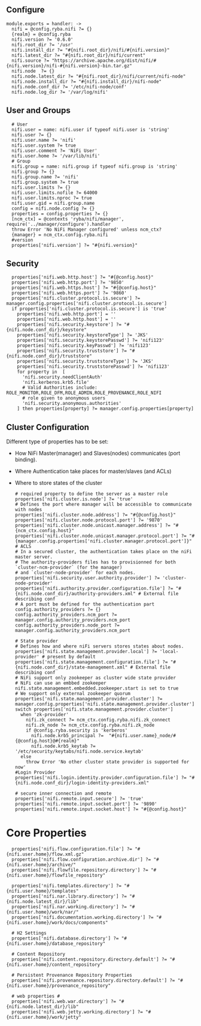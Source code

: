 
## Configure

    module.exports = handler: ->
      nifi = @config.ryba.nifi ?= {}
      {realm} = @config.ryba
      nifi.version ?= '0.6.0'
      nifi.root_dir ?= '/usr'
      nifi.install_dir ?= "#{nifi.root_dir}/nifi/#{nifi.version}"
      nifi.latest_dir ?= "#{nifi.root_dir}/nifi/current"
      nifi.source ?= "https://archive.apache.org/dist/nifi/#{nifi.version}/nifi-#{nifi.version}-bin.tar.gz"
      nifi.node  ?= {}
      nifi.node.latest_dir ?= "#{nifi.root_dir}/nifi/current/nifi-node"
      nifi.node.install_dir ?= "#{nifi.install_dir}/nifi-node"
      nifi.node.conf_dir ?= '/etc/nifi-node/conf'
      nifi.node.log_dir ?= '/var/log/nifi'

## User and Groups

      # User
      nifi.user = name: nifi.user if typeof nifi.user is 'string'
      nifi.user ?= {}
      nifi.user.name ?= 'nifi'
      nifi.user.system ?= true
      nifi.user.comment ?= 'NiFi User'
      nifi.user.home ?= '/var/lib/nifi'
      # Group
      nifi.group = name: nifi.group if typeof nifi.group is 'string'
      nifi.group ?= {}
      nifi.group.name ?= 'nifi'
      nifi.group.system ?= true
      nifi.user.limits ?= {}
      nifi.user.limits.nofile ?= 64000
      nifi.user.limits.nproc ?= true
      nifi.user.gid = nifi.group.name 
      config = nifi.node.config ?= {}
      properties = config.properties ?= {}
      [ncm_ctx] = @contexts 'ryba/nifi/manager', require('../manager/configure').handler
      throw Error 'No NiFi Manager configured' unless ncm_ctx?
      {manager} = ncm_ctx.config.ryba.nifi
      #version
      properties['nifi.version'] ?= "#{nifi.version}"

## Security
      
      properties['nifi.web.http.host'] ?= "#{@config.host}"
      properties['nifi.web.http.port'] ?= '9850'
      properties['nifi.web.https.host'] ?= "#{@config.host}"
      properties['nifi.web.https.port'] ?= '9860'
      properties['nifi.cluster.protocol.is.secure'] ?= manager.config.properties['nifi.cluster.protocol.is.secure']
      if properties['nifi.cluster.protocol.is.secure'] is 'true'
        properties['nifi.web.http.port'] = ''          
        properties['nifi.web.http.host'] = ''          
        properties['nifi.security.keystore'] ?= "#{nifi.node.conf_dir}/keystore"
        properties['nifi.security.keystoreType'] ?= 'JKS'
        properties['nifi.security.keystorePasswd'] ?= 'nifi123'
        properties['nifi.security.keyPasswd'] ?= 'nifi123'
        properties['nifi.security.truststore'] ?= "#{nifi.node.conf_dir}/truststore"
        properties['nifi.security.truststoreType'] ?= 'JKS'
        properties['nifi.security.truststorePasswd'] ?= 'nifi123'
        for property in  [
          'nifi.security.needClientAuth'
          'nifi.kerberos.krb5.file'
          # Valid Authorities include: ROLE_MONITOR,ROLE_DFM,ROLE_ADMIN,ROLE_PROVENANCE,ROLE_NIFI
          # role given to anonymous users
          'nifi.security.anonymous.authorities'
        ] then properties[property] ?= manager.config.properties[property]

## Cluster Configuration  

Different type of properties has to be set:
- How NiFi Master(manager) and Slaves(nodes) communicates (port binding).
- Where Authentication take places for master/slaves (and ACLs)
- Where to store states of the cluster

      # required property to define the server as a master role
      properties['nifi.cluster.is.node'] ?= 'true'
      # Defines the port where manager will be accessible to communicate with nodes
      properties['nifi.cluster.node.address'] ?= "#{@config.host}"
      properties['nifi.cluster.node.protocol.port'] ?= '9870'
      properties['nifi.cluster.node.unicast.manager.address'] ?= "#{ncm_ctx.config.host}"
      properties['nifi.cluster.node.unicast.manager.protocol.port'] ?= "#{manager.config.properties['nifi.cluster.manager.protocol.port']}"
      # ACLS
      # In a secured cluster, the authentication takes place on the niFi master server.
      # The authority-providers files has to provisionned for both `cluster-ncm-provider` (for the manager)
      # and `cluster-node-provider` for each nodes.
      properties['nifi.security.user.authority.provider'] ?= 'cluster-node-provider'
      properties['nifi.authority.provider.configuration.file'] ?= "#{nifi.node.conf_dir}/authority-providers.xml" # External file describing conf
      # A port must be defined for the authentication part
      config.authority_providers ?= {}
      config.authority_providers.ncm_port ?= manager.config.authority_providers.ncm_port
      config.authority_providers.node_port ?= manager.config.authority_providers.ncm_port
      
      # State provider
      # Defines how and where niFi servers stores states about nodes.
      properties['nifi.state.management.provider.local'] ?= 'local-provider' # present by default
      properties['nifi.state.management.configuration.file'] ?= "#{nifi.node.conf_dir}/state-management.xml" # External file describing conf
      # NiFi support only zookeeper as cluster wide state provider
      # NiFi can use an embbed zookeeper nifi.state.management.embedded.zookeeper.start is set to true
      # We support only external zookeeper quorum
      properties['nifi.state.management.provider.cluster'] ?= manager.config.properties['nifi.state.management.provider.cluster']
      switch properties['nifi.state.management.provider.cluster']
        when 'zk-provider'
          nifi.zk_connect ?= ncm_ctx.config.ryba.nifi.zk_connect
          nifi.zk_node ?= ncm_ctx.config.ryba.nifi.zk_node
          if @config.ryba.security is 'kerberos'
            nifi.node.krb5_principal ?=  "#{nifi.user.name}_node/#{@config.host}@#{realm}"
            nifi.node.krb5_keytab ?=  '/etc/security/keytabs/nifi.node.service.keytab'
        else
          throw Error 'No other cluster state provider is supported for now'
      #Login Provider
      properties['nifi.login.identity.provider.configuration.file'] ?= "#{nifi.node.conf_dir}/login-identity-providers.xml"

      # secure inner connection and remote
      properties['nifi.remote.input.secure'] ?= 'true'
      properties['nifi.remote.input.socket.port'] ?= '9890'
      properties['nifi.remote.input.socket.host'] ?= "#{@config.host}"
      
# Core Properties #

      properties['nifi.flow.configuration.file'] ?= "#{nifi.user.home}/flow.xml.gz"
      properties['nifi.flow.configuration.archive.dir'] ?= "#{nifi.user.home}/archive/"
      properties['nifi.flowfile.repository.directory'] ?= "#{nifi.user.home}/flowfile_repository"
      
      properties['nifi.templates.directory'] ?= "#{nifi.user.home}/templates"
      properties['nifi.nar.library.directory'] ?= "#{nifi.node.latest_dir}/lib"
      properties['nifi.nar.working.directory'] ?= "#{nifi.user.home}/work/nar/"
      properties['nifi.documentation.working.directory'] ?= "#{nifi.user.home}/work/docs/components"
      
      # H2 Settings
      properties['nifi.database.directory'] ?= "#{nifi.user.home}/database_repository"
      
      # Content Repository
      properties['nifi.content.repository.directory.default'] ?= "#{nifi.user.home}/content_repository"
      
      # Persistent Provenance Repository Properties
      properties['nifi.provenance.repository.directory.default'] ?= "#{nifi.user.home}/provenance_repository"
      
      # web properties #
      properties['nifi.web.war.directory'] ?= "#{nifi.node.latest_dir}/lib"
      properties['nifi.web.jetty.working.directory'] ?= "#{nifi.user.home}/work/jetty"
      

